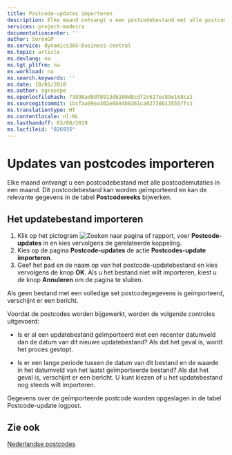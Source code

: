 ```yaml
---
title: Postcode-updates importeren
description: Elke maand ontvangt u een postcodebestand met alle postcodemutaties in een maand. Dit postcodebestand kan worden geïmporteerd en kan de relevante gegevens in de tabel Postcodereeks bijwerken.
services: project-madeira
documentationcenter: ''
author: SorenGP
ms.service: dynamics365-business-central
ms.topic: article
ms.devlang: na
ms.tgt_pltfrm: na
ms.workload: na
ms.search.keywords: ''
ms.date: 10/01/2018
ms.author: sgroespe
ms.openlocfilehash: 73898ad8df8913db100d8cdf2c617ec89e168ca1
ms.sourcegitcommit: 1bcfaa99ea302e6b84b8361ca02730b135557fc1
ms.translationtype: HT
ms.contentlocale: nl-NL
ms.lasthandoff: 03/08/2019
ms.locfileid: "826935"
---
```

# <a name="import-post-code-updates"></a>Updates van postcodes importeren
Elke maand ontvangt u een postcodebestand met alle postcodemutaties in een maand. Dit postcodebestand kan worden geïmporteerd en kan de relevante gegevens in de tabel **Postcodereeks** bijwerken.  

## <a name="to-import-the-update-file"></a>Het updatebestand importeren  

1.  Klik op het pictogram ![Zoeken naar pagina of rapport](../../media/ui-search/search_small.png "pictogram Zoeken naar pagina of rapport"), voer **Postcode-updates** in en kies vervolgens de gerelateerde koppeling.  
2.  Kies op de pagina **Postcode-updates** de actie **Postcodes-update importeren**.  
3.  Geef het pad en de naam op van het postcode-updatebestand en kies vervolgens de knop **OK**. Als u het bestand niet wilt importeren, kiest u de knop **Annuleren** om de pagina te sluiten.  

Als geen bestand met een volledige set postcodegegevens is geïmporteerd, verschijnt er een bericht.  

Voordat de postcodes worden bijgewerkt, worden de volgende controles uitgevoerd:  

- Is er al een updatebestand geïmporteerd met een recenter datumveld dan de datum van dit nieuwe updatebestand? Als dat het geval is, wordt het proces gestopt.  

- Is er een lange periode tussen de datum van dit bestand en de waarde in het datumveld van het laatst geïmporteerde bestand? Als dat het geval is, verschijnt er een bericht. U kunt kiezen of u het updatebestand nog steeds wilt importeren.  

Gegevens over de geïmporteerde postcode worden opgeslagen in de tabel Postcode-update logpost.  

## <a name="see-also"></a>Zie ook  
[Nederlandse postcodes](dutch-post-codes.md)
